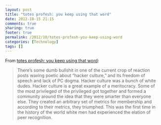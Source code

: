 ```yaml
---
layout: post
title: "totes profesh: you keep using that word"
date: 2012-10-15 21:15
comments: true
sharing: true
footer: true
permalink: /2012/10/totes-profesh-you-keep-using-word
categories: [Technology]
tags: []
---
```

From <a href="http://www.garann.com/dev/2012/you-keep-using-that-word/">totes profesh: you keep using that word</a>:

<blockquote>There’s some dumb bullshit in one of the current crop of reaction posts waxing poetic about “hacker culture,” and its freedom of speech and lack of PC dogma. Hacker culture was a bunch of white dudes. Hacker culture is a great example of a meritocracy. Some of the most privileged of the privileged got together and formed a community around the idea that they were smarter than everyone else. They created an arbitrary set of metrics for membership and according to their metrics, they triumphed. This was the first time in the history of the world white men had experienced the elation of peer recognition.</blockquote>

